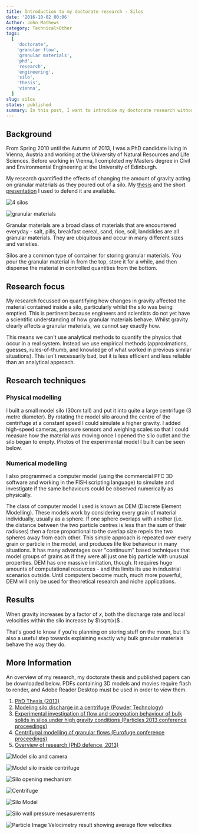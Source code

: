 ```yaml
---
title: Introduction to my doctorate research - Silos
date: '2016-10-02 00:06'
Author: John Mathews
category: Technical>Other
tags:
  [
    'doctorate',
    'granular flow',
    'granular materials',
    'phd',
    'research',
    'engineering',
    'silo',
    'thesis',
    'vienna',
  ]
slug: silos
status: published
summary: In this post, I want to introduce my doctorate research without assuming any engineering knowledge.
---
```


## Background

From Spring 2010 until the Autumn of 2013, I was a PhD candidate living
in Vienna, Austria and working at the University of Natural Resources
and Life Sciences. Before working in Vienna, I completed my Masters
degree in Civil and Environmental Engineering at the University of
Edinburgh.

My research quantified the effects of changing the amount of gravity
acting on granular materials as they poured out of a silo. My [thesis](/documents/Mathews_J_2013_thesis.pdf) and the short
[presentation](/documents/Mathews_J_2013_Defence_presentation.pdf) I
used to defend it are available.

![4 silos](/static/images/silos1/4_silos.jpeg)

![granular materials](/static/images/silos1/granular_materials.jpeg)

Granular materials are a broad class of materials that are
encountered everyday - salt, pills, breakfast cereal, sand, rice, soil,
landslides are all granular materials. They are ubiquitous and occur in
many different sizes and varieties.

Silos are a common type of container for storing granular materials. You
pour the granular material in from the top, store it for a while, and
then dispense the material in controlled quantities from the bottom.

## Research focus

My research focussed on quantifying how changes in gravity affected the
material contained inside a silo, particularly whilst the silo was being
emptied. This is pertinent because engineers and scientists do not yet
have a scientific understanding of how granular materials behave. Whilst
gravity clearly affects a granular materials, we cannot say exactly how.

This means we can't use analytical methods to quantify the physics that
occur in a real system. Instead we use empirical methods
(approximations, guesses, rules-of-thumb, and knowledge of what worked
in previous similar situations). This isn't necessarily bad, but it is
less efficient and less reliable than an analytical approach.

## Research techniques

### Physical modelling

I built a small model silo (30cm tall) and put it into quite a large centrifuge
(3 metre diameter). By rotating the model silo around the centre of the
centrifuge at a constant speed I could simulate a higher gravity. I added
high-speed cameras, pressure sensors and weighing scales so that I could
measure how the material was moving once I opened the silo outlet and the silo
began to empty. Photos of the experimental model I built can be seen below.

### Numerical modelling

I also programmed a computer model (using the commercial PFC 3D software and
working in the FISH scripting language) to simulate and investigate if the same
behaviours could be observed numerically as physically.

The class of computer model I used is known as DEM (Discrete Element
Modelling). These models work by considering every grain of material
individually, usually as a sphere. If one sphere overlaps with another (i.e.
the distance between the two particle centres is less than the sum of their
radiuses) then a force proportional to the overlap size repels the two spheres
away from each other. This simple approach is repeated over every grain or
particle in the model, and produces life like behaviour in many situations. It
has many advantages over "continuum" based techniques that model groups of
grains as if they were all just one big particle with unusual properties. DEM
has one massive limitation, though. It requires huge amounts of computational
resources - and this limits its use in industrial scenarios outside. Until
computers become much, much more powerful, DEM will only be used for
theoretical research and niche applications.

## Results

When gravity increases by a factor of $x$, both the discharge rate and local
velocities within the silo increase by $\sqrt(x)$ .

That's good to know if you're planning on storing stuff on the moon, but it's
also a useful step towards explaining exactly why bulk granular materials
behave the way they do.

## More Information

An overview of my research, my doctorate thesis and published papers can
be downloaded below. PDFs containing 3D models and movies require flash
to render, and Adobe Reader Desktop must be used in order to view them.

1.  [PhD Thesis (2013)](/documents/Mathews_J_2013_thesis.pdf)
2.  [Modeling silo discharge in a centrifuge (Powder Technology)](/documents/Mathews-Wu_2016_Model-tests-of-silo-discharge-in-a-geotechnical-centrifuge.pdf)
3.  [Experimental investigation of flow and segregation behaviour of bulk solids in silos under high gravity conditions (Particles 2013 conference proceedings)](/documents/Mathews-etal_2013_Experimental-investigation-of-flow-and-segregation-behaviour-of-bulk-solids-in-silos-under-high-gravity-conditions.pdf)
4.  [Centrifugal modelling of granular flows (Eurofuge conference proceedings)](/documents/Cabrera-et-al.pdf)
5.  [Overview of research (PhD defence, 2013)](/documents/Mathews_J_2013_Defence_presentation.pdf)

![Model silo and camera](/static/images/silos2/model_silo_camera.jpeg)

![Model silo inside centrifuge](/static/images/silos2/model_silo_in_centrifuge.jpeg)

![Silo opening mechanism](/static/images/silos2/silo_open_mechanism.jpeg)

![Centrifuge](/static/images/silos2/centrifuge.jpeg)

![Silo Model](/static/images/silos2/silo_render.jpeg)

![Silo wall pressure mesasurements](/static/images/silos2/silo_pressure_pads.jpeg)

![Particle Image Velocimetry result showing average flow velocities](/static/images/silos2/silo_piv.jpeg)
